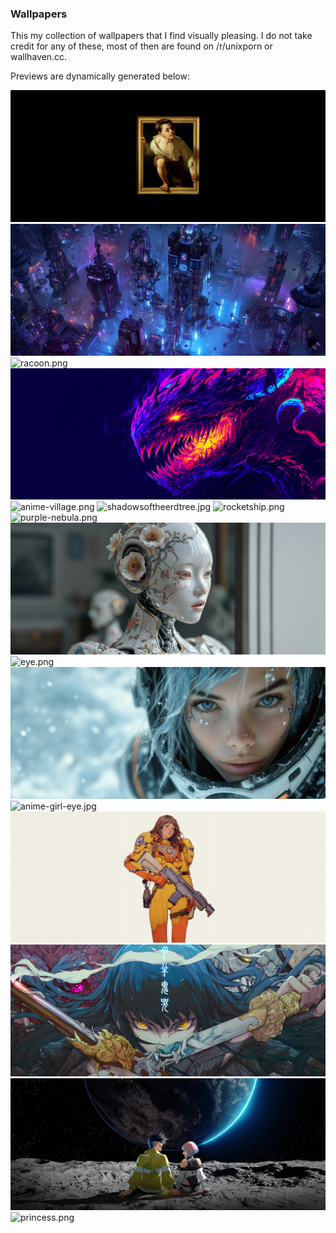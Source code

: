 ### Wallpapers

This my collection of wallpapers that I find visually pleasing. I do not take credit for any of these, most of then are found on /r/unixporn or wallhaven.cc.

Previews are dynamically generated below:

![jad0fbqfcgqc1.jpeg](jad0fbqfcgqc1.jpeg)
![cyberpunkcity.jpg](cyberpunkcity.jpg)
![racoon.png](racoon.png)
![hyprdragon.jpg](hyprdragon.jpg)
![anime-village.png](anime-village.png)
![shadowsoftheerdtree.jpg](shadowsoftheerdtree.jpg)
![rocketship.png](rocketship.png)
![purple-nebula.png](purple-nebula.png)
![procelainrobot.jpg](procelainrobot.jpg)
![eye.png](eye.png)
![iceastro.jpg](iceastro.jpg)
![anime-girl-eye.jpg](anime-girl-eye.jpg)
![spacemarine.jpg](spacemarine.jpg)
![animeswords.jpg](animeswords.jpg)
![cyberpunk-edgerunners.jpg](cyberpunk-edgerunners.jpg)
![princess.png](princess.png)
